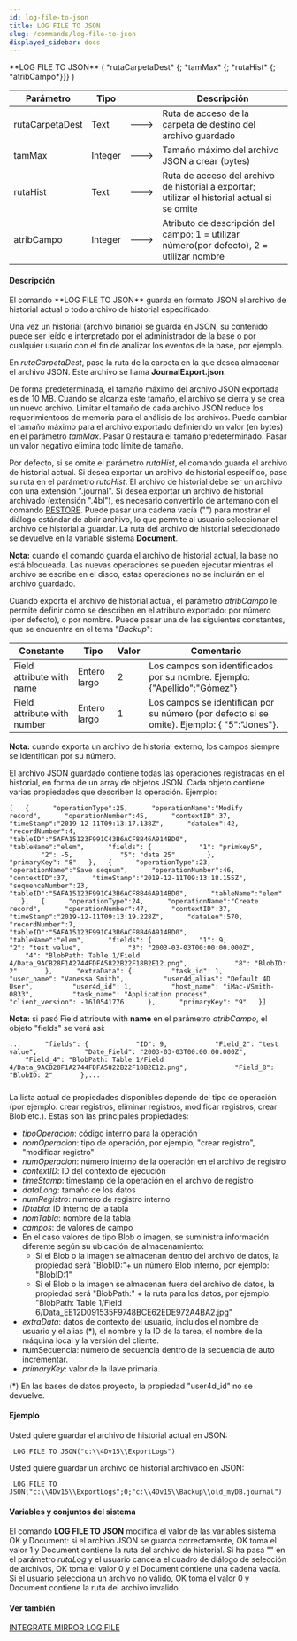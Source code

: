 ```yaml
---
id: log-file-to-json
title: LOG FILE TO JSON
slug: /commands/log-file-to-json
displayed_sidebar: docs
---
```


<!--REF #_command_.LOG FILE TO JSON.Syntax-->**LOG FILE TO JSON** ( *rutaCarpetaDest* {; *tamMax* {; *rutaHist* {; *atribCampo*}}} )<!-- END REF-->
<!--REF #_command_.LOG FILE TO JSON.Params-->
| Parámetro | Tipo |  | Descripción |
| --- | --- | --- | --- |
| rutaCarpetaDest | Text | &#x1F852; | Ruta de acceso de la carpeta de destino del archivo guardado |
| tamMax | Integer | &#x1F852; | Tamaño máximo del archivo JSON a crear (bytes) |
| rutaHist | Text | &#x1F852; | Ruta de acceso del archivo de historial a exportar; utilizar el historial actual si se omite |
| atribCampo | Integer | &#x1F852; | Atributo de descripción del campo: 1 = utilizar número(por defecto), 2 = utilizar nombre |

<!-- END REF-->

#### Descripción 

<!--REF #_command_.LOG FILE TO JSON.Summary-->El comando **LOG FILE TO JSON** guarda en formato JSON el archivo de historial actual o todo archivo de historial especificado.<!-- END REF-->

Una vez un historial (archivo binario) se guarda en JSON, su contenido puede ser leído e interpretado por el administrador de la base o por cualquier usuario con el fin de analizar los eventos de la base, por ejemplo.

En *rutaCarpetaDest*, pase la ruta de la carpeta en la que desea almacenar el archivo JSON. Este archivo se llama **JournalExport.json**.

De forma predeterminada, el tamaño máximo del archivo JSON exportada es de 10 MB. Cuando se alcanza este tamaño, el archivo se cierra y se crea un nuevo archivo. Limitar el tamaño de cada archivo JSON reduce los requerimientoos de memoria para el análisis de los archivos. Puede cambiar el tamaño máximo para el archivo exportado definiendo un valor (en bytes) en el parámetro *tamMax*. Pasar 0 restaura el tamaño predeterminado. Pasar un valor negativo elimina todo límite de tamaño. 

Por defecto, si se omite el parámetro *rutaHist*, el comando guarda el archivo de historial actual. Si desea exportar un archivo de historial específico, pase su ruta en el parámetro *rutaHist*. El archivo de historial debe ser un archivo con una extensión ".journal". Si desea exportar un archivo de historial archivado (extensión ".4bl"), es necesario convertirlo de antemano con el comando [RESTORE](restore.md). Puede pasar una cadena vacía ("") para mostrar el diálogo estándar de abrir archivo, lo que permite al usuario seleccionar el archivo de historial a guardar. La ruta del archivo de historial seleccionado se devuelve en la variable sistema **Document**.

**Nota:** cuando el comando guarda el archivo de historial actual, la base no está bloqueada. Las nuevas operaciones se pueden ejecutar mientras el archivo se escribe en el disco, estas operaciones no se incluirán en el archivo guardado.

Cuando exporta el archivo de historial actual, el parámetro *atribCampo* le permite definir cómo se describen en el atributo exportado: por número (por defecto), o por nombre. Puede pasar una de las siguientes constantes, que se encuentra en el tema "*Backup*":

| Constante                   | Tipo         | Valor | Comentario                                                                                  |
| --------------------------- | ------------ | ----- | ------------------------------------------------------------------------------------------- |
| Field attribute with name   | Entero largo | 2     | Los campos son identificados por su nombre. Ejemplo: {"Apellido":"Gómez"}                   |
| Field attribute with number | Entero largo | 1     | Los campos se identifican por su número (por defecto si se omite). Ejemplo: { "5":"Jones"}. |

**Nota:** cuando exporta un archivo de historial externo, los campos siempre se identifican por su número.

El archivo JSON guardado contiene todas las operaciones registradas en el historial, en forma de un array de objetos JSON. Cada objeto contiene varias propiedades que describen la operación. Ejemplo:

```RAW
[   {      "operationType":25,      "operationName":"Modify record",      "operationNumber":45,      "contextID":37,      "timeStamp":"2019-12-11T09:13:17.138Z",      "dataLen":42,      "recordNumber":4,      "tableID":"5AFA15123F991C43B6ACF8B46A914BD0",      "tableName":"elem",      "fields": {            "1": "primkey5",            "2": -5,            "5": "data 25"        },      "primaryKey": "8"   },   {      "operationType":23,      "operationName":"Save seqnum",      "operationNumber":46,      "contextID":37,      "timeStamp":"2019-12-11T09:13:18.155Z",      "sequenceNumber":23,      "tableID":"5AFA15123F991C43B6ACF8B46A914BD0",      "tableName":"elem"    },   {      "operationType":24,      "operationName":"Create record",      "operationNumber":47,      "contextID":37,      "timeStamp":"2019-12-11T09:13:19.228Z",      "dataLen":570,      "recordNumber":7,      "tableID":"5AFA15123F991C43B6ACF8B46A914BD0",      "tableName":"elem",      "fields": {            "1": 9,            "2": "test value",            "3": "2003-03-03T00:00:00.000Z",            "4": "BlobPath: Table 1/Field 4/Data_9ACB28F1A2744FDFA5822B22F18B2E12.png",            "8": "BlobID: 2"       },      "extraData": {          "task_id": 1,          "user_name": "Vanessa Smith",          "user4d_alias": "Default 4D User",          "user4d_id": 1,          "host_name": "iMac-VSmith-0833",          "task_name": "Application process",          "client_version": -1610541776      },      "primaryKey": "9"   }]
```

**Nota:** si pasó Field attribute with **name** en el parámetro *atribCampo*, el objeto "fields" se verá así:  

```RAW
...      "fields": {            "ID": 9,            "Field_2": "test value",            "Date_Field": "2003-03-03T00:00:00.000Z",            "Field_4": "BlobPath: Table 1/Field 4/Data_9ACB28F1A2744FDFA5822B22F18B2E12.png",            "Field_8": "BlobID: 2"       },...
```

##### 

La lista actual de propiedades disponibles depende del tipo de operación (por ejemplo: crear registros, eliminar registros, modificar registros, crear Blob etc.). Estas son las principales propiedades:

* *tipoOperacion*: código interno para la operación
* *nomOperacion*: tipo de operación, por ejemplo, "crear registro", "modificar registro"
* *numOperacion*: número interno de la operación en el archivo de registro
* *contextID*: ID del contexto de ejecución
* *timeStamp*: timestamp de la operación en el archivo de registro
* *dataLong*: tamaño de los datos
* *numRegistro*: número de registro interno
* *IDtabla*: ID interno de la tabla
* *nomTabla*: nombre de la tabla
* *campos*: de valores de campo
* En el caso valores de tipo Blob o imagen, se suministra información diferente según su ubicación de almacenamiento:  
   * Si el Blob o la imagen se almacenan dentro del archivo de datos, la propiedad será "BlobID:"+ un número Blob interno, por ejemplo: "BlobID:1"  
   * Si el Blob o la imagen se almacenan fuera del archivo de datos, la propiedad será "BlobPath:" + la ruta para los datos, por ejemplo: "BlobPath: Table 1/Field 6/Data\_EE12D091535F9748BCE62EDE972A4BA2.jpg"
* *extraData*: datos de contexto del usuario, incluidos el nombre de usuario y el alias (\*), el nombre y la ID de la tarea, el nombre de la máquina local y la versión del cliente.
* numSecuencia: número de secuencia dentro de la secuencia de auto incrementar.
* *primaryKey*: valor de la llave primaria.

(\*) En las bases de datos proyecto, la propiedad "user4d\_id" no se devuelve.

#### Ejemplo 

Usted quiere guardar el archivo de historial actual en JSON:

```4d
 LOG FILE TO JSON("c:\\4Dv15\\ExportLogs")
```

Usted quiere guardar un archivo de historial archivado en JSON:

```4d
 LOG FILE TO JSON("c:\\4Dv15\\ExportLogs";0;"c:\\4Dv15\\Backup\\old_myDB.journal")
```

#### Variables y conjuntos del sistema 

El comando **LOG FILE TO JSON** modifica el valor de las variables sistema OK y Document: si el archivo JSON se guarda correctamente, OK toma el valor 1 y Document contiene la ruta del archivo de historial. Si ha pasa "" en el parámetro *rutaLog* y el usuario cancela el cuadro de diálogo de selección de archivos, OK toma el valor 0 y el Document contiene una cadena vacía. Si el usuario selecciona un archivo no válido, OK toma el valor 0 y Document contiene la ruta del archivo invalido.

#### Ver también 

  
[INTEGRATE MIRROR LOG FILE](integrate-mirror-log-file.md)  